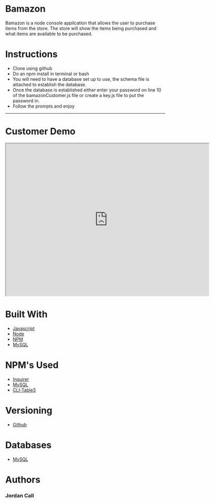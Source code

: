 # Bamazon
Bamazon is a node console appilcation that allows the user to purchase items from the store.  The store will show the items being purchased and what items are available to be purchased.  

# Instructions
- Clone using github
- Do an npm install in terminal or bash
- You will need to have a database set up to use, the schema file is attached to establish the database.
- Once the database is established either enter your password on line 10 of the bamazonCustomer.js file or create a key.js file to put the password in.
- Follow the prompts and enjoy

---------------------------------------------------------------------------------------------------------------------
# Customer Demo
<iframe src="https://drive.google.com/file/d/1T0sVibEev0_eSL1nO6VhfDDz14wNj9ju/preview" width="640" height="480"></iframe>


# Built With
- [Javascript](https://developer.mozilla.org/en-US/docs/Web/JavaScript)
- [Node](https://nodejs.org/en/about/)
- [NPM](https://docs.npmjs.com/about-npm/)
- [MySQL](https://www.mysql.com/)

# NPM's Used
- [Inquirer](https://www.npmjs.com/package/inquirer)
- [MySQL](https://www.npmjs.com/package/mysql)
- [CLI-Table3](https://www.npmjs.com/package/cli-table3)

# Versioning
- [Github](https://github.com/)

# Databases
- [MySQL](https://www.mysql.com/)

# Authors
### Jordan Call